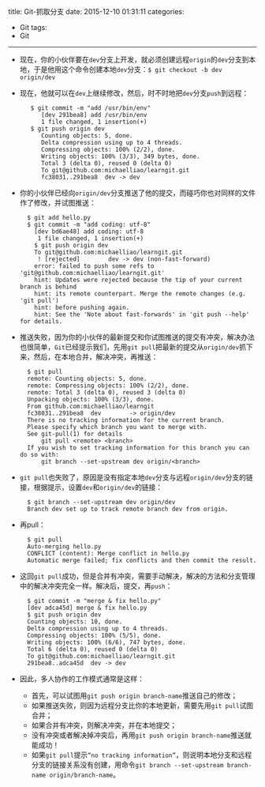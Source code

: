 title: Git-抓取分支
date: 2015-12-10 01:31:11
categories: 
- Git
tags: 
- Git
---
* 现在，你的小伙伴要在`dev`分支上开发，就必须创建远程`origin`的`dev`分支到本地，于是他用这个命令创建本地`dev`分支：`$ git checkout -b dev origin/dev`
* 现在，他就可以在`dev`上继续修改，然后，时不时地把`dev`分支`push`到远程：

		 $ git commit -m "add /usr/bin/env"
			[dev 291bea8] add /usr/bin/env
			1 file changed, 1 insertion(+)
		 $ git push origin dev
			Counting objects: 5, done.
			Delta compression using up to 4 threads.
			Compressing objects: 100% (2/2), done.
			Writing objects: 100% (3/3), 349 bytes, done.
			Total 3 (delta 0), reused 0 (delta 0)
			To git@github.com:michaelliao/learngit.git
			fc38031..291bea8  dev -> dev
* 你的小伙伴已经向`origin/dev`分支推送了他的提交，而碰巧你也对同样的文件作了修改，并试图推送：

		$ git add hello.py
		$ git commit -m "add coding: utf-8"
		  [dev bd6ae48] add coding: utf-8
		   1 file changed, 1 insertion(+)
		  $ git push origin dev
		  To git@github.com:michaelliao/learngit.git
		   ! [rejected]        dev -> dev (non-fast-forward)
		  error: failed to push some refs to 'git@github.com:michaelliao/learngit.git'
		  hint: Updates were rejected because the tip of your current branch is behind
		  hint: its remote counterpart. Merge the remote changes (e.g. 'git pull')
		  hint: before pushing again.
		  hint: See the 'Note about fast-forwards' in 'git push --help' for details.
* 推送失败，因为你的小伙伴的最新提交和你试图推送的提交有冲突，解决办法也很简单，`Git`已经提示我们，先用`git pull`把最新的提交从`origin/dev`抓下来，然后，在本地合并，解决冲突，再推送：

		$ git pull
		remote: Counting objects: 5, done.
		remote: Compressing objects: 100% (2/2), done.
		remote: Total 3 (delta 0), reused 3 (delta 0)
		Unpacking objects: 100% (3/3), done.
		From github.com:michaelliao/learngit
		fc38031..291bea8  dev        -> origin/dev
		There is no tracking information for the current branch.
		Please specify which branch you want to merge with.
		See git-pull(1) for details
			git pull <remote> <branch>
		If you wish to set tracking information for this branch you can do so with:
			git branch --set-upstream dev origin/<branch>
* `git pull`也失败了，原因是没有指定本地`dev`分支与远程`origin/dev`分支的链接，根据提示，设置`dev`和`origin/dev`的链接：

		$ git branch --set-upstream dev origin/dev
		Branch dev set up to track remote branch dev from origin.
* 再pull：

		$ git pull
		Auto-merging hello.py
		CONFLICT (content): Merge conflict in hello.py
		Automatic merge failed; fix conflicts and then commit the result.
* 这回`git pull`成功，但是合并有冲突，需要手动解决，解决的方法和分支管理中的解决冲突完全一样。解决后，提交，再`push`：

		$ git commit -m "merge & fix hello.py"
		[dev adca45d] merge & fix hello.py
		$ git push origin dev
		Counting objects: 10, done.
		Delta compression using up to 4 threads.
		Compressing objects: 100% (5/5), done.
		Writing objects: 100% (6/6), 747 bytes, done.
		Total 6 (delta 0), reused 0 (delta 0)
		To git@github.com:michaelliao/learngit.git
		291bea8..adca45d  dev -> dev
* 因此，多人协作的工作模式通常是这样：
	* 首先，可以试图用`git push origin branch-name`推送自己的修改；
	* 如果推送失败，则因为远程分支比你的本地更新，需要先用`git pull`试图合并；
	* 如果合并有冲突，则解决冲突，并在本地提交；
	* 没有冲突或者解决掉冲突后，再用`git push origin branch-name`推送就能成功！
	* 如果`git pull`提示`“no tracking information”`，则说明本地分支和远程分支的链接关系没有创建，用命令`git branch --set-upstream branch-name origin/branch-name`。


